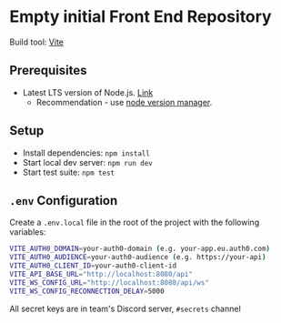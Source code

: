# Empty initial Front End Repository

Build tool: [Vite](https://vite.dev/)

## Prerequisites

- Latest LTS version of Node.js. [Link](https://nodejs.org/en/download)
  - Recommendation - use [node version manager](https://github.com/coreybutler/nvm-windows).

## Setup

- Install dependencies: `npm install`
- Start local dev server: `npm run dev`
- Start test suite: `npm test`

## `.env` Configuration

Create a `.env.local` file in the root of the project with the following variables:

```sh
VITE_AUTH0_DOMAIN=your-auth0-domain (e.g. your-app.eu.auth0.com)
VITE_AUTH0_AUDIENCE=your-auth0-audience (e.g. https://your-api)
VITE_AUTH0_CLIENT_ID=your-auth0-client-id
VITE_API_BASE_URL="http://localhost:8080/api"
VITE_WS_CONFIG_URL="http://localhost:8080/api/ws"
VITE_WS_CONFIG_RECONNECTION_DELAY=5000
```

All secret keys are in team's Discord server, `#secrets` channel
